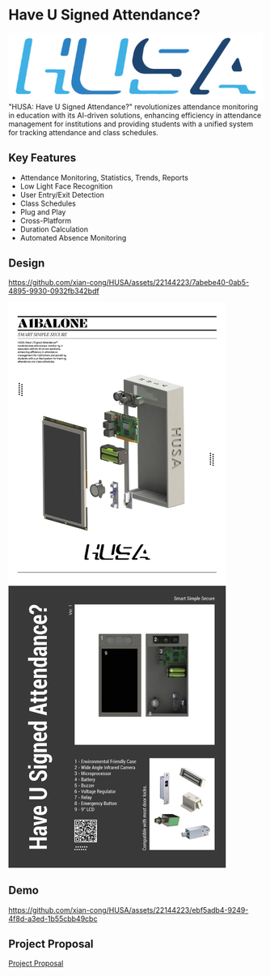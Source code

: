 # Have U Signed Attendance?
![logo](img/Logo.png)
"HUSA: Have U Signed Attendance?" revolutionizes attendance monitoring in education with its AI-driven solutions, enhancing efficiency in attendance management for institutions and providing students with a unified system for tracking attendance and class schedules.

## Key Features
- Attendance Monitoring, Statistics, Trends, Reports
- Low Light Face Recognition
- User Entry/Exit Detection
- Class Schedules
- Plug and Play
- Cross-Platform
- Duration Calculation
- Automated Absence Monitoring

## Design
https://github.com/xian-cong/HUSA/assets/22144223/7abebe40-0ab5-4895-9930-0932fb342bdf

<p float="left">
  <img src="img/HUSA flyers_1.jpg" width="430" />
  <img src="img/HUSA flyers back.jpg" width="430" /> 
</p>

## Demo
https://github.com/xian-cong/HUSA/assets/22144223/ebf5adb4-9249-4f8d-a3ed-1b55cbb49cbc

## Project Proposal
[Project Proposal]("proposal/HUSA%20Proposal.pdf")
